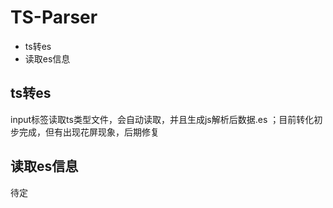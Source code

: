 # TS-Parser

- ts转es
- 读取es信息

## ts转es

input标签读取ts类型文件，会自动读取，并且生成js解析后数据.es ；目前转化初步完成，但有出现花屏现象，后期修复

## 读取es信息

待定
